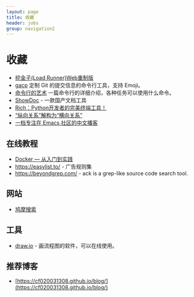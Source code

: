 ```yaml
---
layout: page
title: 收藏
header: jobs
group: navigation2
---
```


# 收藏
* [挖金子(Load Runner)Web重制版](http://loderunnerwebgame.com/game/)
* [gacp](https://github.com/vivaxy/gacp)  定制 Git 的提交信息的命令行工具，支持 Emoji。
* [命令行的艺术](https://github.com/jlevy/the-art-of-command-line/blob/master/README-zh.md) 一篇命令行的详细介绍，各种任务可以使用什么命令。
* [ShowDoc](https://www.showdoc.com.cn/) - 一款国产文档工具
* [Rich：Python开发者的完美终端工具！](https://zhuanlan.zhihu.com/p/394105084)
* [“纵向关系”解构为“横向关系”](https://www.zhihu.com/question/427148747/answer/1608548370)
* [一档专注在 Emacs 社区的中文播客](https://emacstalk.github.io/)

## 在线教程
* [Docker — 从入门到实践](https://vuepress.mirror.docker-practice.com/)
* https://easylist.to/ - 广告规则集
* https://beyondgrep.com/ - ack is a grep-like source code search tool.

## 网站
* [鸠摩搜索](https://www.jiumodiary.com/)

## 工具

* [draw.io](https://app.diagrams.net/) - 画流程图的软件，可以在线使用。

## 推荐博客

* [https://cf020031308.github.io/blog/](https://cf020031308.github.io/blog/)